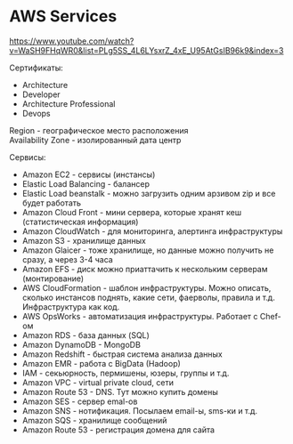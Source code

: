 # AWS Services
https://www.youtube.com/watch?v=WaSH9FHqWR0&list=PLg5SS_4L6LYsxrZ_4xE_U95AtGsIB96k9&index=3

Сертификаты:  
- Architecture  
- Developer  
- Architecture Professional  
- Devops  
  
Region - географическое место расположения  
Availability Zone - изолированный дата центр  

Сервисы:
- Amazon EC2 - сервисы (инстансы)  
- Elastic Load Balancing - балансер  
- Elastic Load beanstalk - можно загрузить одним арзивом zip и все будет работать
- Amazon Cloud Front - мини сервера, которые хранят кеш (статистическая информация)  
- Amazon CloudWatch - для мониторинга, алертинга инфраструктуры  
- Amazon S3 - хранилище данных  
- Amazon Glaicer - тоже хранилище, но данные можно получить не сразу, а через 3-4 часа   
- Amazon EFS - диск можно приаттачить к нескольким серверам (монтирование)  
- AWS CloudFormation - шаблон инфраструктуры. Можно описать, сколько инстансов поднять, какие сети, фаерволы, правила и т.д. Инфраструктура как код.  
- AWS OpsWorks - автоматизация инфраструктуры. Работает с Chef-ом  
- Amazon RDS - база данных (SQL)  
- Amazon DynamoDB - MongoDB  
- Amazon Redshift - быстрая система анализа данных  
- Amazon EMR - работа с BigData (Hadoop)  
- IAM - секьюрность, пермишены, юзеры, группы и т.д.  
- Amazon VPC - virtual private cloud, сети  
- Amazon Route 53 - DNS. Тут можно купить домены  
- Amazon SES - сервер emal-ов
- Amazon SNS - нотификация. Посылаем email-ы, sms-ки и т.д.
- Amazon SQS - хранилище сообщений 
- Amazon Route 53 - регистрация домена для сайта
